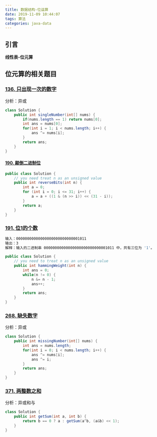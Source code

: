 ```yaml
---
title: 数据结构-位运算
date: 2019-11-09 10:44:07
tags: 算法
categories: java-data
---
```


## 引言

**线性表-位元算**

## 位元算的相关题目

<!-- more -->

### [136. 只出现一次的数字](https://leetcode-cn.com/problems/single-number/)

分析：异或

```java
class Solution {
    public int singleNumber(int[] nums) {
        if(nums.length == 1) return nums[0];
        int ans = nums[0];
        for(int i = 1; i < nums.length; i++) {
            ans ^= nums[i];
        }
        return ans;
    }
}
```

#### [190. 颠倒二进制位](https://leetcode-cn.com/problems/reverse-bits/)

```java
public class Solution {
    // you need treat n as an unsigned value
    public int reverseBits(int n) {
        int a = 0;
        for (int i = 0; i <= 31; i++) {
            a = a + ((1 & (n >> i)) << (31 - i));
        }
        return a;
    }
}
```

### [191. 位1的个数](https://leetcode-cn.com/problems/number-of-1-bits/)

```bash
输入：00000000000000000000000000001011
输出：3
解释：输入的二进制串 00000000000000000000000000001011 中，共有三位为 '1'。
```

```java
public class Solution {
    // you need to treat n as an unsigned value
    public int hammingWeight(int n) {
        int ans = 0;
        while(n != 0) {
            n &= n - 1;
            ans++;
        }
        return ans;
    }
}
```

### [268. 缺失数字](https://leetcode-cn.com/problems/missing-number/)

分析：异或

```java
class Solution {
    public int missingNumber(int[] nums) {
        int ans = nums.length;
        for(int i = 0; i < nums.length; i++) {
            ans ^= nums[i];
            ans ^= i;
        }
        return ans;
    }
}
```

### [371. 两整数之和](https://leetcode-cn.com/problems/sum-of-two-integers/)

分析：异或和与

```java
class Solution {
    public int getSum(int a, int b) {
        return b == 0 ? a : getSum(a^b, (a&b) << 1);
    }
}
```

